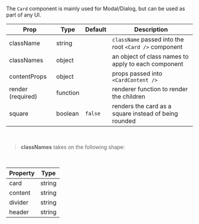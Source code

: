 The `Card` component is mainly used for Modal/Dialog, but can be used as part of any UI.

| Prop              | Type     | Default | Description                                           |
| ----------------- | -------- | ------- | ----------------------------------------------------- |
| className         | string   |         | `className` passed into the root `<Card />` component |
| classNames        | object   |         | an object of class names to apply to each component   |
| contentProps      | object   |         | props passed into `<CardContent />`                   |
| render (required) | function |         | renderer function to render the children              |
| square            | boolean  | `false` | renders the card as a square instead of being rounded |

<br />

> **classNames** takes on the following shape:

<br />

| Property | Type   |
| -------- | ------ |
| card     | string |
| content  | string |
| divider  | string |
| header   | string |

